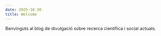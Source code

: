 ```yaml
---
date: 2025-10-30
title: Welcome
---
```

Benvinguts al blog de divulgació sobre recerca científica i social actuals.
